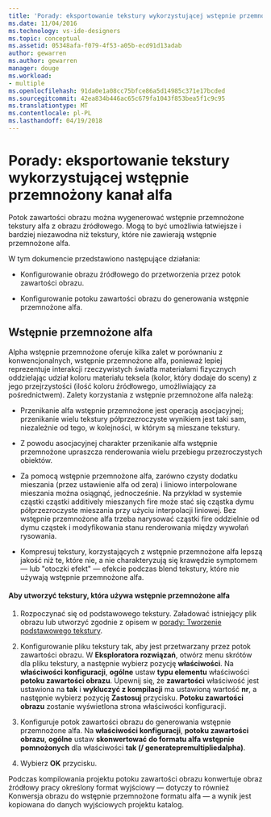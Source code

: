 ```yaml
---
title: 'Porady: eksportowanie tekstury wykorzystującej wstępnie przemnożony kanał alfa'
ms.date: 11/04/2016
ms.technology: vs-ide-designers
ms.topic: conceptual
ms.assetid: 05348afa-f079-4f53-a05b-ecd91d13adab
author: gewarren
ms.author: gewarren
manager: douge
ms.workload:
- multiple
ms.openlocfilehash: 91da0e1a08cc75bfce86a5d14985c371e17bcded
ms.sourcegitcommit: 42ea834b446ac65c679fa1043f853bea5f1c9c95
ms.translationtype: MT
ms.contentlocale: pl-PL
ms.lasthandoff: 04/19/2018
---
```

# <a name="how-to-export-a-texture-that-has-premultiplied-alpha"></a>Porady: eksportowanie tekstury wykorzystującej wstępnie przemnożony kanał alfa
Potok zawartości obrazu można wygenerować wstępnie przemnożone tekstury alfa z obrazu źródłowego. Mogą to być umożliwia łatwiejsze i bardziej niezawodna niż tekstury, które nie zawierają wstępnie przemnożone alfa.

 W tym dokumencie przedstawiono następujące działania:

-   Konfigurowanie obrazu źródłowego do przetworzenia przez potok zawartości obrazu.

-   Konfigurowanie potoku zawartości obrazu do generowania wstępnie przemnożone alfa.

## <a name="premultiplied-alpha"></a>Wstępnie przemnożone alfa
 Alpha wstępnie przemnożone oferuje kilka zalet w porównaniu z konwencjonalnych, wstępnie przemnożone alfa, ponieważ lepiej reprezentuje interakcji rzeczywistych światła materiałami fizycznych oddzielając udział koloru materiału teksela (kolor, który dodaje do sceny) z jego przejrzystości (ilość koloru źródłowego, umożliwiający za pośrednictwem). Zalety korzystania z wstępnie przemnożone alfa należą:

-   Przenikanie alfa wstępnie przemnożone jest operacją asocjacyjnej; przenikanie wielu tekstury półprzezroczyste wynikiem jest taki sam, niezależnie od tego, w kolejności, w którym są mieszane tekstury.

-   Z powodu asocjacyjnej charakter przenikanie alfa wstępnie przemnożone upraszcza renderowania wielu przebiegu przezroczystych obiektów.

-   Za pomocą wstępnie przemnożone alfa, zarówno czysty dodatku mieszania (przez ustawienie alfa od zera) i liniowo interpolowane mieszania można osiągnąć, jednocześnie. Na przykład w systemie cząstki cząstki additively mieszanych fire może stać się cząstka dymu półprzezroczyste mieszania przy użyciu interpolacji liniowej. Bez wstępnie przemnożone alfa trzeba narysować cząstki fire oddzielnie od dymu cząstek i modyfikowania stanu renderowania między wywołań rysowania.

-   Kompresuj tekstury, korzystających z wstępnie przemnożone alfa lepszą jakość niż te, które nie, a nie charakteryzują się krawędzie symptomem — lub "otoczki efekt" — efekcie podczas blend tekstury, które nie używają wstępnie przemnożone alfa.

#### <a name="to-create-a-texture-that-uses-premultiplied-alpha"></a>Aby utworzyć tekstury, która używa wstępnie przemnożone alfa

1.  Rozpoczynać się od podstawowego tekstury. Załadować istniejący plik obrazu lub utworzyć zgodnie z opisem w [porady: Tworzenie podstawowego tekstury](../designers/how-to-create-a-basic-texture.md).

2.  Konfigurowanie pliku tekstury tak, aby jest przetwarzany przez potok zawartości obrazu. W **Eksploratora rozwiązań**, otwórz menu skrótów dla pliku tekstury, a następnie wybierz pozycję **właściwości**. Na **właściwości konfiguracji**, **ogólne** ustaw **typu elementu** właściwości **potoku zawartości obrazu**. Upewnij się, że **zawartości** właściwość jest ustawiona na **tak** i **wykluczyć z kompilacji** ma ustawioną wartość **nr**, a następnie wybierz pozycję  **Zastosuj** przycisku. **Potoku zawartości obrazu** zostanie wyświetlona strona właściwości konfiguracji.

3.  Konfiguruje potok zawartości obrazu do generowania wstępnie przemnożone alfa. Na **właściwości konfiguracji**, **potoku zawartości obrazu**, **ogólne** ustaw **skonwertować do formatu alfa wstępnie pomnożonych** dla właściwości **tak (/ generatepremultipliedalpha)**.

4.  Wybierz **OK** przycisku.

 Podczas kompilowania projektu potoku zawartości obrazu konwertuje obraz źródłowy pracy określony format wyjściowy — dotyczy to również Konwersja obrazu do wstępnie przemnożone formatu alfa — a wynik jest kopiowana do danych wyjściowych projektu katalog.